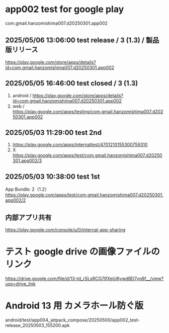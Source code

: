 # app002 test for google play

com.gmail.hanzomishima007.d20250301.app002

## 2025/05/06 13:06:00 test release / 3 (1.3) / 製品版リリース

https://play.google.com/store/apps/details?id=com.gmail.hanzomishima007.d20250301.app002

## 2025/05/05 16:46:00 test closed / 3 (1.3)

1. android / https://play.google.com/store/apps/details?id=com.gmail.hanzomishima007.d20250301.app002
2. web / https://play.google.com/apps/testing/com.gmail.hanzomishima007.d20250301.app002

## 2025/05/03 11:29:00 test 2nd

1. https://play.google.com/apps/internaltest/4701210155300759310
1. X https://play.google.com/apps/test/com.gmail.hanzomishima007.d20250301.app002/3

## 2025/05/03 10:38:00 test 1st

App Bundle: 2（1.2）
https://play.google.com/apps/test/com.gmail.hanzomishima007.d20250301.app002/2

## 内部アプリ共有

https://play.google.com/console/u/0/internal-app-sharing

# テスト google drive の画像ファイルのリンク

https://drive.google.com/file/d/13-td_rSLsRCG7IfXeiU6ywdBD7yo6f__/view?usp=drive_link

# Android 13 用 カメラホール防ぐ版

android/test/app004_jetpack_compose/20250500/app002_test-release_20250503_155200.apk
